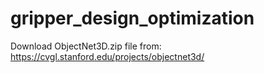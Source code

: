 # gripper_design_optimization


Download ObjectNet3D.zip file from: https://cvgl.stanford.edu/projects/objectnet3d/
